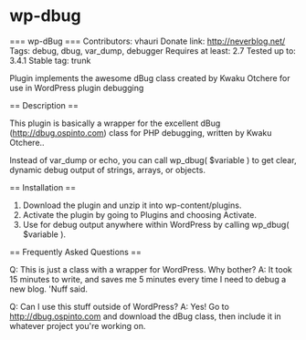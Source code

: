 wp-dbug
=======

=== wp-dBug ===
Contributors: vhauri
Donate link: http://neverblog.net/
Tags: debug, dbug, var_dump, debugger
Requires at least: 2.7
Tested up to: 3.4.1
Stable tag: trunk

Plugin implements the awesome dBug class created by Kwaku Otchere for use in WordPress plugin debugging

== Description ==

This plugin is basically a wrapper for the excellent dBug (http://dbug.ospinto.com) class for PHP debugging, written by Kwaku Otchere..

Instead of var_dump or echo, you can call wp_dbug( $variable ) to get clear, dynamic debug output of strings, arrays, or objects.

== Installation ==

1. Download the plugin and unzip it into wp-content/plugins.
2. Activate the plugin by going to Plugins and choosing Activate.
3. Use for debug output anywhere within WordPress by calling wp_dbug( $variable ).

== Frequently Asked Questions ==

Q: This is just a class with a wrapper for WordPress. Why bother?
A: It took 15 minutes to write, and saves me 5 minutes every time I need to debug a new blog. 'Nuff said.

Q: Can I use this stuff outside of WordPress?
A: Yes! Go to http://dbug.ospinto.com and download the dBug class, then include it in whatever project you're working on.
